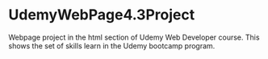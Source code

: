 # UdemyWebPage4.3Project
Webpage project in the html section of Udemy Web Developer course.
This shows the set of skills learn in the Udemy bootcamp program.
